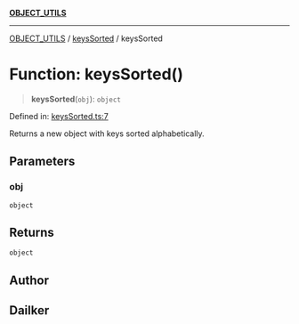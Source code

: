 [**OBJECT_UTILS**](../../README.md)

***

[OBJECT_UTILS](../../README.md) / [keysSorted](../README.md) / keysSorted

# Function: keysSorted()

> **keysSorted**(`obj`): `object`

Defined in: [keysSorted.ts:7](https://github.com/dailker/everyutil/blob/febb9ddd747c27fb11272f2ad88aedb1ae4d7cba/src/object/keysSorted.ts#L7)

Returns a new object with keys sorted alphabetically.

## Parameters

### obj

`object`

## Returns

`object`

## Author

## Dailker

